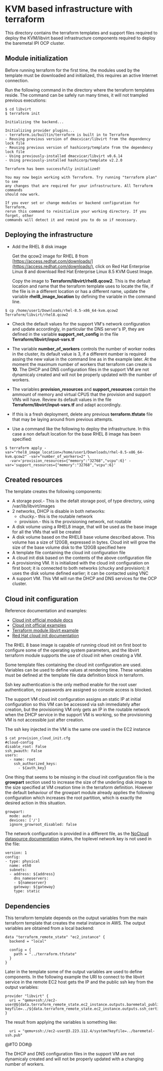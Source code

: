 # KVM based infrastructure with terraform

This directory contains the terraform templates and support files required to deploy the KVM/libvirt based infrastructure components required to deploy the baremetal IPI OCP cluster.

## Module initialization

Before running terraform for the first time, the modules used by the template must be downloaded and initialized, this requires an active Internet connection.  

Run the following command in the directory where the terraform templates reside.  The command can be safely run many times, it will not trampled previous executions:
```
$ cd libvirt
$ terraform init

Initializing the backend...

Initializing provider plugins...
- terraform.io/builtin/terraform is built in to Terraform
- Reusing previous version of dmacvicar/libvirt from the dependency lock file
- Reusing previous version of hashicorp/template from the dependency lock file
- Using previously-installed dmacvicar/libvirt v0.6.14
- Using previously-installed hashicorp/template v2.2.0

Terraform has been successfully initialized!

You may now begin working with Terraform. Try running "terraform plan" to see
any changes that are required for your infrastructure. All Terraform commands
should now work.

If you ever set or change modules or backend configuration for Terraform,
rerun this command to reinitialize your working directory. If you forget, other
commands will detect it and remind you to do so if necessary.
```
## Deploying the infrastructure

* Add the RHEL 8 disk image 

     Get the qcow2 image for RHEL 8 from [https://access.redhat.com/downloads/](https://access.redhat.com/downloads/), click on Red Hat Enterprise Linux 8 and download Red Hat Enterprise Linux 8.5 KVM Guest Image.

     Copy the image to **Terraform/libvirt/rhel8.qcow2**.  This is the default location and name that the terraform template uses to locate the file, if the file is in a different location or has a different name, update the variable **rhel8_image_location** by defining the variable in the command line.
```
$ cp /home/user1/Downloads/rhel-8.5-x86_64-kvm.qcow2 Terraform/libvirt/rhel8.qcow2
```
* Check the default values for the support VM's network configuration and update accordingly, in particular the DNS server's IP, they are defined in the variable **support_net_config** in the file **Terraform/libvirt/input-vars.tf**

* The variable **number_of_workers** controls the number of worker nodes in the cluster, its default value is 3, if a different number is required assing the new value in the command line as in the example later.  At the moment the maximum number of workers that terraform can create is **10**.  The DHCP and DNS configuration files in the support VM are not dynamicaly created and will not be properly updated with the number of workers.

* The variables **provision_resources** and **support_resources** contain the ammount of memory and virtual CPUS that the provision and support VMs will have.  Review its default values in the file **Terraform/libvirt/input-vars.tf** and adapt accordingly.

* If this is a fresh deployment, delete any previous **terraform.tfstate** file that may be laying around from previous attempts.

* Use a command like the following to deploy the infrastructure.  In this case a non default location for the base RHEL 8 image has been specified:
```
$ terraform apply -var="rhel8_image_location=/home/user1/Downloads/rhel-8.5-x86_64-kvm.qcow2" -var="number_of_workers=2" \
  -var='provision_resources={"memory":"32768","vcpu":6}' -var='support_resources={"memory":"32768","vcpu":6}'
```

## Created resources
The template creates the following components:
* A storage pool.- This is the defalt storage pool, of type directory, using /var/lib/libvirt/images
* 2 networks, DHCP is disable in both networks:
  * chucky.- this is the routable network 
  * provision.- this is the provisioning network, not routable 
* A disk volume using a RHEL8 image, that will be used as the base image for all the VMs that will be created
* A disk volume based on the RHEL8 base volume described above.  This volume has a size of 120GB, expressed in bytes.  Cloud init will grow the size of the base volume disk to the 120GB specified here
* A template file containing the cloud init configuration file
* A cloud init disk based on the contents of the above configuration file
* A provisioning VM.  It is initialized with the cloud init configuration on first boot; it is connected to both networks (chucky and provision); it uses the disk volume defined earlier; it can be contacted using VNC
* A support VM.  This VM will run the DHCP and DNS services for the OCP cluster. 

## Cloud init configuration
Reference documentation and examples:
* [Cloud init official module docs](https://cloudinit.readthedocs.io/en/latest/topics/modules.html)
* [Cloud init official examples](https://cloudinit.readthedocs.io/en/latest/topics/examples.html)
* [Terraform module libvirt example](https://github.com/dmacvicar/terraform-provider-libvirt/tree/main/examples/v0.13/ubuntu)
* [Red Hat cloud init documentation](https://access.redhat.com/documentation/en-us/red_hat_enterprise_linux/8/html/configuring_and_managing_cloud-init_for_rhel_8/index)

The RHEL 8 base image is capable of running cloud init on first boot to configure some of the operating system parameters, and the libvirt terraform module supports the use of cloud init when creating a VM.

Some template files containing the cloud init configuration are used.  Variables can be used to define values at rendering time.  These variables must be defined at the template file data definition block in terraform.

Ssh key authentication is the only method enable for the root user authentication, no passwords are assigned so console access is blocked. 

The support VM cloud init configuration assigns an static IP at initial configuration so this VM can be accessed via ssh immediately after creation, but the provisioning VM only gets an IP in the routable network when the DHCP service in the support VM is working, so the provisioning VM is not accessible just after creation.

The ssh key injected in the VM is the same one used in the EC2 instance 

```
$ cat provision_cloud_init.cfg 
#cloud-config
disable_root: False
ssh_pwauth: False
users:
  - name: root
    ssh_authorized_keys:
      - ${auth_key}
```
One thing that seems to be missing in the cloud init configuration file is the **growpart** section used to increase the size of the underling disk image to the size specified at VM creation time in the terraform definition.  However the default behaviour of the growpart module already applies the following configuration which increases the root partition, which is exactly the desired action in this situation.
```
growpart:
  mode: auto
  devices: ['/']
  ignore_growroot_disabled: false
```

The network configuration is provided in a different file, as the [NoCloud datasource documentation](https://cloudinit.readthedocs.io/en/latest/topics/datasources/nocloud.html) states, the toplevel network key is not used in the file:
```
version: 1
config:
- type: physical
  name: eth0
  subnets:
  - address: ${address}
    dns_nameservers: 
    - ${nameserver}
    gateway: ${gateway}
    type: static
```
## Dependencies 
This terraform template depends on the output variables from the main terraform template that creates the metal instance in AWS.  The output variables are obtained from a local backend:

```
data "terraform_remote_state" "ec2_instance" {
  backend = "local"

  config = {
    path = "../terraform.tfstate"
  }
}
```
Later in the template some of the output variables are used to define components.  In the following example the URI to connect to the libvirt service in the remote EC2 host gets the IP and the public ssh key from the output variables:
```
provider "libvirt" {
  uri = "qemu+ssh://ec2-user@${data.terraform_remote_state.ec2_instance.outputs.baremetal_public_ip}/system?keyfile=../${data.terraform_remote_state.ec2_instance.outputs.ssh_certificate}"
}
```
The result from applying the variables is something like:
```
  uri = "qemu+ssh://ec2-user@3.223.112.4/system?keyfile=../baremetal-ssh.pub"
```

@#TO DO#@

The DHCP and DNS configuration files in the support VM are not dynamicaly created and will not be properly updated with a changing number of workers.
